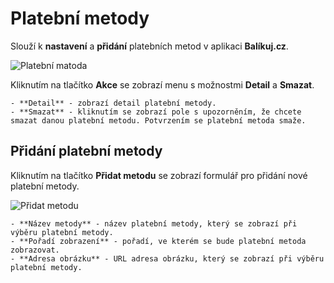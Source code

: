 ﻿---
sidebar_position: 1
---

# Platební metody
Slouží k **nastavení** a **přidání** platebních metod v aplikaci **Balíkuj.cz**.

![Platební matoda](/img/settings/order/order-payment.png)

Kliknutím na tlačítko **Akce** se zobrazí menu s možnostmi **Detail** a **Smazat**.

	- **Detail** - zobrazí detail platební metody.
	- **Smazat** - kliknutím se zobrazí pole s upozorněním, že chcete smazat danou platební metodu. Potvrzením se platební metoda smaže.

## Přidání platební metody

Kliknutím na tlačítko **Přidat metodu** se zobrazí formulář pro přidání nové platební metody.

![Přidat metodu](/img/settings/order/order-payment-add.png)

    - **Název metody** - název platební metody, který se zobrazí při výběru platební metody.
    - **Pořadí zobrazení** - pořadí, ve kterém se bude platební metoda zobrazovat.
    - **Adresa obrázku** - URL adresa obrázku, který se zobrazí při výběru platební metody.
